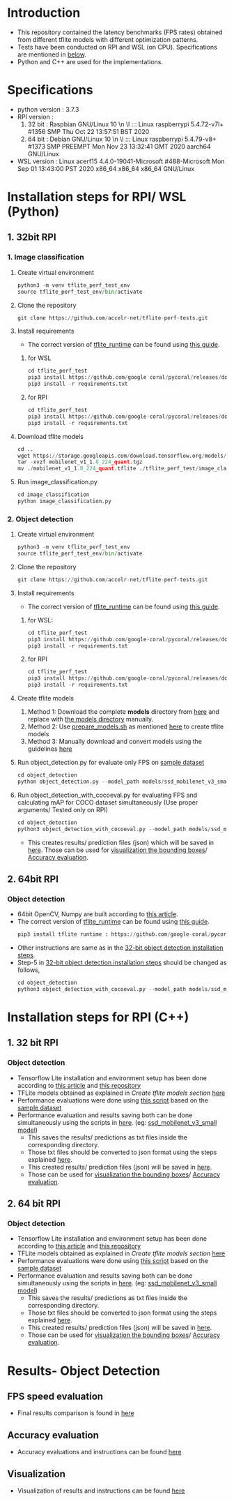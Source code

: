 
# Introduction

* This repository contained the latency benchmarks (FPS rates) obtained from different tflite models with different optimization patterns. 
* Tests have been conducted on RPI and WSL (on CPU). Specifications are mentioned in [below](#specifications).
* Python and C++ are used for the implementations.


# Specifications

* python version               : 3.7.3
* RPI version                  : 
	1. 32 bit : Raspbian GNU/Linux 10 \n \l ::: Linux raspberrypi 5.4.72-v7l+ #1356 SMP Thu Oct 22 13:57:51 BST 2020
	2. 64 bit : Debian GNU/Linux 10 \n \l ::: Linux raspberrypi 5.4.79-v8+ #1373 SMP PREEMPT Mon Nov 23 13:32:41 GMT 2020 aarch64 GNU/Linux
* WSL version                  : Linux acerf15 4.4.0-19041-Microsoft #488-Microsoft Mon Sep 01 13:43:00 PST 2020 x86_64 x86_64 x86_64 GNU/Linux

# Installation steps for RPI/ WSL (Python)

## 1. 32bit RPI

### 1. Image classification
1. Create virtual environment

	```python
	python3 -m venv tflite_perf_test_env
	source tflite_perf_test_env/bin/activate
	```

1. Clone the repository

	```python
	git clone https://github.com/accelr-net/tflite-perf-tests.git
	```

1. Install requirements
	* The correct version of [tflite_runtime](https://www.tensorflow.org/lite/guide/python) can be found using [this guide](https://www.tensorflow.org/lite/guide/python#install_just_the_tensorflow_lite_interpreter).
	
	1. for WSL
		```python
		cd tflite_perf_test
		pip3 install https://github.com/google coral/pycoral/releases/download/release frogfish/tflite_runtime-2.5.0-cp37-cp37m-linux_x86_64.whl
		pip3 install -r requirements.txt
		```

	1. for RPI
		```python
		cd tflite_perf_test
		pip3 install https://github.com/google-coral/pycoral/releases/download/release-frogfish/tflite_runtime-2.5.0-cp37-cp37m-linux_armv7l.whl
		pip3 install -r requirements.txt
		```


1. Download tflite models
	```python
	cd ..
	wget https://storage.googleapis.com/download.tensorflow.org/models/mobilenet_v1_2018_08_02/mobilenet_v1_1.0_224_quant.tgz
	tar -xvzf mobilenet_v1_1.0_224_quant.tgz
	mv ./mobilenet_v1_1.0_224_quant.tflite ./tflite_perf_test/image_classification/models/mobilenet_v1/model.tflite
	```

1. Run image_classification.py
	```python
	cd image_classification
	python image_classification.py
	```

### 2. Object detection 
1. Create virtual environment
	```python
	python3 -m venv tflite_perf_test_env
	source tflite_perf_test_env/bin/activate
	```
1. Clone the repository
	```python
	git clone https://github.com/accelr-net/tflite-perf-tests.git
	```

2. Install requirements
	* The correct version of [tflite_runtime](https://www.tensorflow.org/lite/guide/python) can be found using [this guide](https://www.tensorflow.org/lite/guide/python#install_just_the_tensorflow_lite_interpreter).

	1. for WSL: 
		```python
		cd tflite_perf_test
		pip3 install https://github.com/google-coral/pycoral/releases/download/release-frogfish/tflite_runtime-2.5.0-cp37-cp37m-linux_x86_64.whl
		pip3 install -r requirements.txt
		```

	2. for RPI
		```python
		cd tflite_perf_test
		pip3 install https://github.com/google-coral/pycoral/releases/download/release-frogfish/tflite_runtime-2.5.0-cp37-cp37m-linux_armv7l.whl
		pip3 install -r requirements.txt
		```

3. Create tflite models
	1. Method 1: Download the complete **models** directory from [here](https://1drv.ms/u/s!AvriZdYzHLumoTuwMo0HXLCfHCMC?e=o71kcT) and replace with [the models directory](object_detection/models) manually.
	2. Method 2: Use [prepare_models.sh](object_detection/models/prepare_models.sh) as mentioned [here](https://github.com/udithh-accelr/test-repo/tree/main/object_detection/models#2-method-2-1) to create tflite models
	3. Method 3: Manually download and convert models using the guidelines [here](https://github.com/udithh-accelr/test-repo/tree/main/object_detection/models#3-method-3-1)

4. Run object_detection.py for evaluate only FPS on [sample dataset](https://github.com/accelr-net/tflite-perf-tests/tree/main/object_detection/sample_images)
	```python
	cd object_detection 
	python object_detection.py --model_path models/ssd_mobilenet_v3_small/model.tflite --label_path models/default_setting/coco_labelmap.txt
	```
5. Run object_detection_with_cocoeval.py for evaluating FPS and calculating mAP for COCO dataset simultaneously (Use proper arguments/ Tested only on RPI)
	```python
	cd object_detection 
	python3 object_detection_with_cocoeval.py --model_path models/ssd_mobilenet_v3_small/model.tflite --save_results True --image_path 'datasets/coco2017_val/images' --coco_dataset_version='2017' --is_baseline=False
	```
	
	* This creates results/ prediction files (json) which will be saved in [here](https://github.com/accelr-net/tflite-perf-tests/tree/main/object_detection/results/coco2017_val). Those can be used for [visualization the bounding boxes](https://github.com/accelr-net/tflite-perf-tests#visualization)/ [Accuracy evaluation](https://github.com/accelr-net/tflite-perf-tests#accuracy-evaluation).


## 2. 64bit RPI

### Object detection 

* 64bit OpenCV, Numpy are built according to [this article](https://qengineering.eu/install-opencv-4.5-on-raspberry-64-os.html).
* The correct version of [tflite_runtime](https://www.tensorflow.org/lite/guide/python) can be found using [this guide](https://www.tensorflow.org/lite/guide/python#install_just_the_tensorflow_lite_interpreter).
	```python
	pip3 install tflite runtime : https://github.com/google-coral/pycoral/releases/download/release-frogfish/tflite_runtime-2.5.0-cp37-cp37m-linux_aarch64.whl
	```
* Other instructions are same as in the [32-bit object detection installation steps](https://github.com/accelr-net/tflite-perf-tests/blob/main/README.md#2-object-detection).
* Step-5 in [32-bit object detection installation steps](https://github.com/accelr-net/tflite-perf-tests/blob/main/README.md#2-object-detection) should be changed as follows,
	```python
	cd object_detection 
	python3 object_detection_with_cocoeval.py --model_path models/ssd_mobilenet_v3_small/model.tflite --save_results True --image_path 'datasets/coco2017_val/images' --coco_dataset_version='2017' --is_baseline=False --n_bit=64
	```

# Installation steps for RPI (C++)

## 1. 32 bit RPI

### Object detection 

* Tensorflow Lite installation and environment setup has been done according to [this article](https://qengineering.eu/install-tensorflow-2-lite-on-raspberry-pi-4.html) and [this repository](https://github.com/Qengineering/TensorFlow_Lite_SSD_RPi_32-bits)
* TFLite models obtained as explained in *Create tflite models section* [here](https://github.com/accelr-net/tflite-perf-tests#2-object-detection)
* Performance evaluations were done using [this script](https://github.com/accelr-net/tflite-perf-tests/blob/main/object_detection/object_detection.cpp) based on the [sample dataset](https://github.com/accelr-net/tflite-perf-tests/tree/main/object_detection/sample_images)
* Performance evaluation and results saving both can be done simultaneously using the scripts in [here](https://github.com/accelr-net/tflite-perf-tests/blob/main/object_detection/cpp32bit_file_structure/save_outputs/). (eg: [ssd_mobilenet_v3_small model](https://github.com/accelr-net/tflite-perf-tests/blob/main/object_detection/cpp32bit_file_structure/save_outputs/ssd_mobilenet_v3_small/object_detection.cpp))
	* This saves the results/ predictions as txt files inside the corresponding directory.
	* Those txt files should be converted to json format using the steps explained [here](https://github.com/accelr-net/tflite-perf-tests/tree/main/object_detection/cpp32bit_file_structure).
	* This created results/ prediction files (json) will be saved in [here](https://github.com/accelr-net/tflite-perf-tests/tree/main/object_detection/results/coco2017_val). 
	* Those can be used for [visualization the bounding boxes](https://github.com/accelr-net/tflite-perf-tests#visualization)/ [Accuracy evaluation](https://github.com/accelr-net/tflite-perf-tests#accuracy-evaluation).

## 2. 64 bit RPI

### Object detection 

* Tensorflow Lite installation and environment setup has been done according to [this article](https://qengineering.eu/install-tensorflow-2-lite-on-raspberry-64-os.html) and [this repository](https://github.com/Qengineering/TensorFlow_Lite_SSD_RPi_64-bits)
* TFLite models obtained as explained in *Create tflite models section* [here](https://github.com/accelr-net/tflite-perf-tests###2-object-detection)
* Performance evaluations were done using [this script](https://github.com/accelr-net/tflite-perf-tests/blob/main/object_detection/object_detection.cpp) based on the [sample dataset](https://github.com/accelr-net/tflite-perf-tests/tree/main/object_detection/sample_images)
* Performance evaluation and results saving both can be done simultaneously using the scripts in [here](https://github.com/accelr-net/tflite-perf-tests/blob/main/object_detection/cpp64bit_file_structure/save_outputs/). (eg: [ssd_mobilenet_v3_small model](https://github.com/accelr-net/tflite-perf-tests/blob/main/object_detection/cpp64bit_file_structure/save_outputs/ssd_mobilenet_v3_small/object_detection.cpp))
	* This saves the results/ predictions as txt files inside the corresponding directory.
	* Those txt files should be converted to json format using the steps explained [here](https://github.com/accelr-net/tflite-perf-tests/tree/main/object_detection/cpp64bit_file_structure).
	* This created results/ prediction files (json) will be saved in [here](https://github.com/accelr-net/tflite-perf-tests/tree/main/object_detection/results/coco2017_val). 
	* Those can be used for [visualization the bounding boxes](https://github.com/accelr-net/tflite-perf-tests#visualization)/ [Accuracy evaluation](https://github.com/accelr-net/tflite-perf-tests#accuracy-evaluation).

# Results- Object Detection

## FPS speed evaluation
* Final results comparison is found in [here](object_detection/README.md#comparison-results)

## Accuracy evaluation
* Accuracy evaluations and instructions can be found [here](object_detection/results_evaluation)

## Visualization
* Visualization of results and instructions can be found [here](object_detection/results_visualization)




